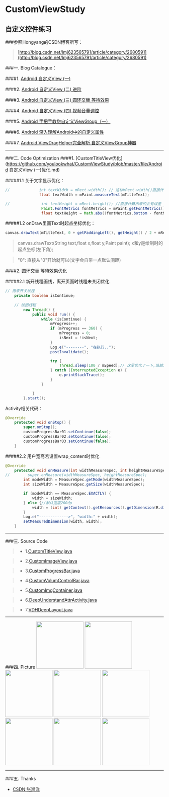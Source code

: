 # CustomViewStudy
自定义控件练习
---
###参照Hongyang的CSDN博客所写：
>[http://blog.csdn.net/lmj623565791/article/category/2680591](http://blog.csdn.net/lmj623565791/article/category/2680591)

###一. Blog Catalogue：

####1. [Android 自定义View (一)](http://blog.csdn.net/lmj623565791/article/details/24252901)

####2. [Android 自定义View (二) 进阶](http://blog.csdn.net/lmj623565791/article/details/24300125)

####3. [Android 自定义View (三) 圆环交替 等待效果](http://blog.csdn.net/lmj623565791/article/details/24500107)

####4. [Android 自定义View (四) 视频音量调控](http://blog.csdn.net/lmj623565791/article/details/24529807)

####5. [Android 手把手教您自定义ViewGroup（一）](http://blog.csdn.net/lmj623565791/article/details/38339817)

####6. [Android 深入理解Android中的自定义属性](http://blog.csdn.net/lmj623565791/article/details/45022631)

####7. [Android ViewDragHelper完全解析 自定义ViewGroup神器](http://blog.csdn.net/lmj623565791/article/details/46858663)

---

###二. Code Optimization
####1. [CustomTitleView优化](https://github.com/youlookwhat/CustomViewStudy/blob/master/file/Android 自定义View (一)优化.md)

#####1.1 关于文字显示优化：
``` java
//             int textWidth = mRect.width(); // 这样mRect.width()直接计算出来的会有误差
               float textWidth = mPaint.measureText(mTitleText);

//              int textHeight = mRect.height(); //直接计算出来的会有误差
                Paint.FontMetrics fontMetrics = mPaint.getFontMetrics();
                float textHeight = Math.abs((fontMetrics.bottom - fontMetrics.top));
```
#####1.2 onDraw里画Text时起点坐标优化：
``` java
canvas.drawText(mTitleText, 0 + getPaddingLeft(), getHeight() / 2 + mRect.height() / 2, mPaint);
``` 
>canvas.drawText(String text,float x,float y,Paint paint); x和y是绘制时的起点坐标(左下角);

>"0":  直接从"0"开始就可以(文字会自带一点默认间距)

####2. 圆环交替 等待效果优化

#####2.1 新开线程画线，离开页面时线程未关闭优化

``` java
// 用来开关线程
    private boolean isContinue;
    
    // 绘图线程
        new Thread() {
            public void run() {
                while (isContinue) {
                    mProgress++;
                    if (mProgress == 360) {
                        mProgress = 0;
                        isNext = !isNext;
                    }
                    Log.e("--------", "在执行..");
                    postInvalidate();

                    try {
                        Thread.sleep(100 / mSpeed);// 这里优化了一下,值越大,速度越快
                    } catch (InterruptedException e) {
                        e.printStackTrace();
                    }
                }

            }
        }.start();
``` 
Activity相关代码：

``` java
@Override
    protected void onStop() {
        super.onStop();
        customProgressBar01.setContinue(false);
        customProgressBar02.setContinue(false);
        customProgressBar03.setContinue(false);
    }
``` 
#####2.2 用户宽高若设置wrap_content时优化
``` java
@Override
    protected void onMeasure(int widthMeasureSpec, int heightMeasureSpec) {
//        super.onMeasure(widthMeasureSpec, heightMeasureSpec);
        int modeWidth = MeasureSpec.getMode(widthMeasureSpec);
        int sizeWidth = MeasureSpec.getSize(widthMeasureSpec);

        if (modeWidth == MeasureSpec.EXACTLY) {
            width = sizeWidth;
        } else {//默认宽度200dp
            width = (int) getContext().getResources().getDimension(R.dimen.width);
        }
        Log.e("------------->", "width:" + width);
        setMeasuredDimension(width, width);
    }
``` 
---

###三. Source Code

>- 1.[CustomTitleView.java](https://github.com/youlookwhat/CustomViewStudy/blob/master/app/src/main/java/com/example/jingbin/customview/view/CustomTitleView.java)

>- 2.[CustomImageView.java](https://github.com/youlookwhat/CustomViewStudy/blob/master/app/src/main/java/com/example/jingbin/customview/view/CustomImageView.java)

>- 3.[CustomProgressBar.java](https://github.com/youlookwhat/CustomViewStudy/blob/master/app/src/main/java/com/example/jingbin/customview/view/CustomProgressBar.java)

>- 4.[CustomVolumControlBar.java](https://github.com/youlookwhat/CustomViewStudy/blob/master/app/src/main/java/com/example/jingbin/customview/view/CustomVolumControlBar.java)

>- 5.[CustomImgContainer.java](https://github.com/youlookwhat/CustomViewStudy/blob/master/app/src/main/java/com/example/jingbin/customview/viewgroup/CustomImgContainer.java)

>- 6.[DeepUnderstandAttrActivity.java](https://github.com/youlookwhat/CustomViewStudy/blob/master/app/src/main/java/com/example/jingbin/customview/activity/DeepUnderstandAttrActivity.java)

>- 7.[VDHDeepLayout.java](https://github.com/youlookwhat/CustomViewStudy/blob/master/app/src/main/java/com/example/jingbin/customview/viewgroup/VDHDeepLayout.java)

---
###四. Picture
<img width="150" width=“330” src="https://github.com/youlookwhat/CustomViewStudy/blob/master/file/view_00.png"></img>
<img width="150" width=“330” src="https://github.com/youlookwhat/CustomViewStudy/blob/master/file/view_01.png"></img>
<img width="150" width=“330” src="https://github.com/youlookwhat/CustomViewStudy/blob/master/file/view_02.png"></img>
<img width="150" width=“330” src="https://github.com/youlookwhat/CustomViewStudy/blob/master/file/view_03.png"></img>
<img width="150" width=“330” src="https://github.com/youlookwhat/CustomViewStudy/blob/master/file/view_04.png"></img>
<img width="150" width=“330” src="https://github.com/youlookwhat/CustomViewStudy/blob/master/file/view_05.png"></img>
<img width="150" width=“330” src="https://github.com/youlookwhat/CustomViewStudy/blob/master/file/view_06.png"></img>
<img width="150" width=“330” src="https://github.com/youlookwhat/CustomViewStudy/blob/master/file/view_07.png"></img>

---
###五. Thanks
- [CSDN:张鸿洋](http://blog.csdn.net/lmj623565791)






